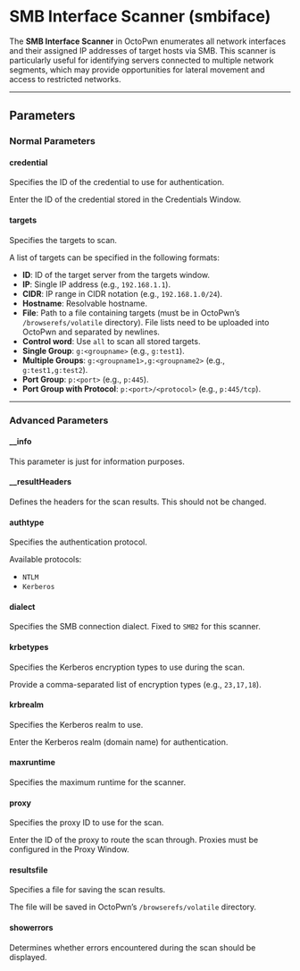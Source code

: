 # SMB Interface Scanner (smbiface)

The **SMB Interface Scanner** in OctoPwn enumerates all network interfaces and their assigned IP addresses of target hosts via SMB. This scanner is particularly useful for identifying servers connected to multiple network segments, which may provide opportunities for lateral movement and access to restricted networks.

---

## Parameters

### Normal Parameters

#### credential
Specifies the ID of the credential to use for authentication.

Enter the ID of the credential stored in the Credentials Window.

#### targets
Specifies the targets to scan.

A list of targets can be specified in the following formats:

- **ID**: ID of the target server from the targets window.
- **IP**: Single IP address (e.g., `192.168.1.1`).
- **CIDR**: IP range in CIDR notation (e.g., `192.168.1.0/24`).
- **Hostname**: Resolvable hostname.
- **File**: Path to a file containing targets (must be in OctoPwn’s `/browserefs/volatile` directory). File lists need to be uploaded into OctoPwn and separated by newlines.
- **Control word**: Use `all` to scan all stored targets.
- **Single Group**: `g:<groupname>` (e.g., `g:test1`).
- **Multiple Groups**: `g:<groupname1>,g:<groupname2>` (e.g., `g:test1,g:test2`).
- **Port Group**: `p:<port>` (e.g., `p:445`).
- **Port Group with Protocol**: `p:<port>/<protocol>` (e.g., `p:445/tcp`).

---

### Advanced Parameters

#### __info
This parameter is just for information purposes.

#### __resultHeaders
Defines the headers for the scan results. This should not be changed.

#### authtype
Specifies the authentication protocol.

Available protocols:

- `NTLM`
- `Kerberos`
#### dialect
Specifies the SMB connection dialect. Fixed to `SMB2` for this scanner.

#### krbetypes
Specifies the Kerberos encryption types to use during the scan.

Provide a comma-separated list of encryption types (e.g., `23,17,18`).

#### krbrealm
Specifies the Kerberos realm to use.

Enter the Kerberos realm (domain name) for authentication.

#### maxruntime
Specifies the maximum runtime for the scanner.

#### proxy
Specifies the proxy ID to use for the scan.

Enter the ID of the proxy to route the scan through. Proxies must be configured in the Proxy Window.

#### resultsfile
Specifies a file for saving the scan results.

The file will be saved in OctoPwn’s `/browserefs/volatile` directory.

#### showerrors
Determines whether errors encountered during the scan should be displayed.

